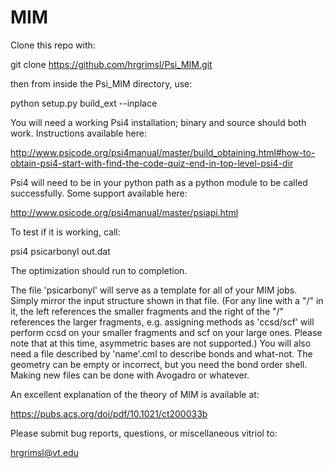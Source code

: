 # MIM
Clone this repo with:

git clone https://github.com/hrgrimsl/Psi_MIM.git

then from inside the Psi_MIM directory, use:

python setup.py build_ext --inplace

You will need a working Psi4 installation; binary and source should both work.  Instructions available here:

http://www.psicode.org/psi4manual/master/build_obtaining.html#how-to-obtain-psi4-start-with-find-the-code-quiz-end-in-top-level-psi4-dir

Psi4 will need to be in your python path as a python module to be called successfully.  Some support available here:

http://www.psicode.org/psi4manual/master/psiapi.html

To test if it is working, call:

psi4 psicarbonyl out.dat

The optimization should run to completion.  

The file 'psicarbonyl' will serve as a template for all of your MIM jobs.  Simply mirror the input structure shown in that file.  (For any line with a "/" in it, the left references the smaller fragments and the right of the "/" references the larger fragments, e.g. assigning methods as 'ccsd/scf' will perform ccsd on your smaller fragments and scf on your large ones.  Please note that at this time, asymmetric bases are not supported.)  You will also need a file described by 'name'.cml to describe bonds and what-not.  The geometry can be empty or incorrect, but you need the bond order shell.  Making new files can be done with Avogadro or whatever.

An excellent explanation of the theory of MIM is available at:

https://pubs.acs.org/doi/pdf/10.1021/ct200033b

Please submit bug reports, questions, or miscellaneous vitriol to:

hrgrimsl@vt.edu

